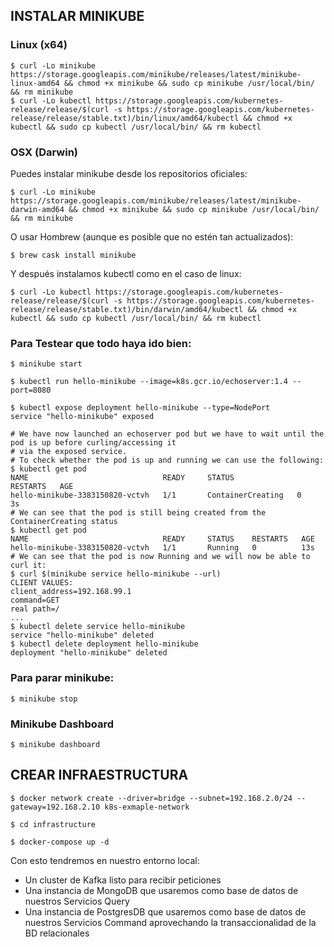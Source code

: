 ## INSTALAR MINIKUBE

### Linux (x64)

````
$ curl -Lo minikube https://storage.googleapis.com/minikube/releases/latest/minikube-linux-amd64 && chmod +x minikube && sudo cp minikube /usr/local/bin/ && rm minikube
$ curl -Lo kubectl https://storage.googleapis.com/kubernetes-release/release/$(curl -s https://storage.googleapis.com/kubernetes-release/release/stable.txt)/bin/linux/amd64/kubectl && chmod +x kubectl && sudo cp kubectl /usr/local/bin/ && rm kubectl
````

### OSX (Darwin)

Puedes instalar minikube desde los repositorios oficiales:

````
$ curl -Lo minikube https://storage.googleapis.com/minikube/releases/latest/minikube-darwin-amd64 && chmod +x minikube && sudo cp minikube /usr/local/bin/ && rm minikube
````

O usar Hombrew (aunque es posible que no estén tan actualizados):

````
$ brew cask install minikube
````

Y después instalamos kubectl como en el caso de linux:

````
$ curl -Lo kubectl https://storage.googleapis.com/kubernetes-release/release/$(curl -s https://storage.googleapis.com/kubernetes-release/release/stable.txt)/bin/darwin/amd64/kubectl && chmod +x kubectl && sudo cp kubectl /usr/local/bin/ && rm kubectl
````


### Para Testear que todo haya ido bien:

````
$ minikube start

$ kubectl run hello-minikube --image=k8s.gcr.io/echoserver:1.4 --port=8080

$ kubectl expose deployment hello-minikube --type=NodePort
service "hello-minikube" exposed

# We have now launched an echoserver pod but we have to wait until the pod is up before curling/accessing it
# via the exposed service.
# To check whether the pod is up and running we can use the following:
$ kubectl get pod
NAME                              READY     STATUS              RESTARTS   AGE
hello-minikube-3383150820-vctvh   1/1       ContainerCreating   0          3s
# We can see that the pod is still being created from the ContainerCreating status
$ kubectl get pod
NAME                              READY     STATUS    RESTARTS   AGE
hello-minikube-3383150820-vctvh   1/1       Running   0          13s
# We can see that the pod is now Running and we will now be able to curl it:
$ curl $(minikube service hello-minikube --url)
CLIENT VALUES:
client_address=192.168.99.1
command=GET
real path=/
...
$ kubectl delete service hello-minikube
service "hello-minikube" deleted
$ kubectl delete deployment hello-minikube
deployment "hello-minikube" deleted
````

### Para parar minikube:

````
$ minikube stop
````

### Minikube Dashboard

````
$ minikube dashboard
````

## CREAR INFRAESTRUCTURA

````
$ docker network create --driver=bridge --subnet=192.168.2.0/24 --gateway=192.168.2.10 k8s-exmaple-network

$ cd infrastructure

$ docker-compose up -d
````
Con esto tendremos en nuestro entorno local:

   * Un cluster de Kafka listo para recibir peticiones
   * Una instancia de MongoDB que usaremos como base de datos de nuestros Servicios Query
   * Una instancia de PostgresDB que usaremos como base de datos de nuestros Servicios Command aprovechando la transaccionalidad de la BD relacionales
